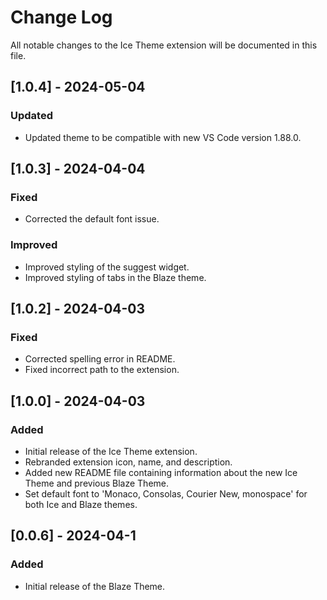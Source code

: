 # Change Log

All notable changes to the Ice Theme extension will be documented in this file.

## [1.0.4] - 2024-05-04

### Updated

- Updated theme to be compatible with new VS Code version 1.88.0.

## [1.0.3] - 2024-04-04

### Fixed

- Corrected the default font issue.

### Improved

- Improved styling of the suggest widget.
- Improved styling of tabs in the Blaze theme.

## [1.0.2] - 2024-04-03

### Fixed

- Corrected spelling error in README.
- Fixed incorrect path to the extension.

## [1.0.0] - 2024-04-03

### Added

- Initial release of the Ice Theme extension.
- Rebranded extension icon, name, and description.
- Added new README file containing information about the new Ice Theme and previous Blaze Theme.
- Set default font to 'Monaco, Consolas, Courier New, monospace' for both Ice and Blaze themes.

## [0.0.6] - 2024-04-1

### Added

- Initial release of the Blaze Theme.
